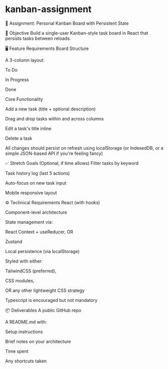 # kanban-assignment

🧩 Assignment: Personal Kanban Board with Persistent State


🎯 Objective
Build a single-user Kanban-style task board in React that persists tasks between reloads. 



🖥️ Feature Requirements
Board Structure

A 3-column layout:

To Do

In Progress

Done

Core Functionality

Add a new task (title + optional description)

Drag and drop tasks within and across columns

Edit a task's title inline

Delete a task

All changes should persist on refresh using localStorage (or IndexedDB, or a simple JSON-based API if you're feeling fancy)

✅ Stretch Goals (Optional, if time allows)
Filter tasks by keyword

Task history log (last 5 actions)

Auto-focus on new task input

Mobile responsive layout

⚙️ Technical Requirements
React (with hooks)

Component-level architecture

State management via:

React Context + useReducer, OR

Zustand

Local persistence (via localStorage)

Styled with either:

TailwindCSS (preferred),

CSS modules,

OR any other lightweight CSS strategy

Typescript is encouraged but not mandatory

📦 Deliverables
A public GitHub repo

A README.md with:

Setup instructions

Brief notes on your architecture

Time spent

Any shortcuts taken

